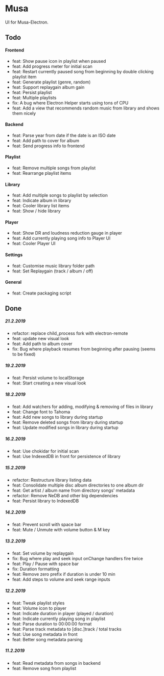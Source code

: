 # Musa

UI for Musa-Electron.

## Todo

#### Frontend

- feat: Show pause icon in playlist when paused
- feat: Add progress meter for initial scan
- feat: Restart currently paused song from beginning by double clicking playlist item
- feat: Generate playlist (genre, random)
- feat: Support replaygain album gain
- feat: Persist playlist
- feat: Multiple playlists
- fix: A bug where Electron Helper starts using tons of CPU
- feat: Add a view that recommends random music from library and shows them nicely

#### Backend

- feat: Parse year from date if the date is an ISO date
- feat: Add path to cover for album
- feat: Send progress info to frontend

#### Playlist

- feat: Remove multiple songs from playlist
- feat: Rearrange playlist items

#### Library

- feat: Add multiple songs to playlist by selection
- feat: Indicate album in library
- feat: Cooler library list items
- feat: Show / hide library

#### Player

- feat: Show DR and loudness reduction gauge in player
- feat: Add currently playing song info to Player UI
- feat: Cooler Player UI

#### Settings

- feat: Customise music library folder path
- feat: Set Replaygain (track / album / off)

#### General

- feat: Create packaging script

## Done

##### 21.2.2019

- refactor: replace child_process fork with electron-remote
- feat: update new visual look
- feat: Add path to album cover
- fix: Bug where playback resumes from beginning after pausing (seems to be fixed)

##### 19.2.2019

- feat: Persist volume to localStorage
- feat: Start creating a new visual look

##### 18.2.2019

- feat: Add watchers for adding, modifying & removing of files in library
- feat: Change font to Tahoma
- feat: Add new songs to library during startup
- feat: Remove deleted songs from library during startup
- feat: Update modified songs in library during startup

##### 16.2.2019

- feat: Use chokidar for initial scan
- feat: Use IndexedDB in front for persistence of library

##### 15.2.2019

- refactor: Restructure library listing data
- feat: Consolidate multiple disc album directories to one album dir
- feat: Get artist / album name from directory songs' metadata
- refactor: Remove NeDB and other big dependencies
- feat: Persist library to IndexedDB

##### 14.2.2019

- feat: Prevent scroll with space bar
- feat: Mute / Unmute with volume button & M key

##### 13.2.2019

- feat: Set volume by replaygain
- fix: Bug where play and seek input onChange handlers fire twice
- feat: Play / Pause with space bar
- fix: Duration formatting
- feat: Remove zero prefix if duration is under 10 min
- feat: Add steps to volume and seek range inputs

##### 12.2.2019

- feat: Tweak playlist styles
- feat: Volume icon to player
- feat: Indicate duration in player (played / duration)
- feat: Indicate currently playing song in playlist
- feat: Parse duration to 00:00:00 format
- feat: Parse track metadata to [disc.]track / total tracks
- feat: Use song metadata in front
- feat: Better song metadata parsing

##### 11.2.2019

- feat: Read metadata from songs in backend
- feat: Remove song from playlist
